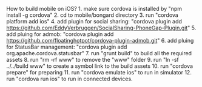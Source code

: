 How to build mobile on iOS?
    1. make sure cordova is installed by "npm install -g cordova"
    2. cd to mobile/bongard directory
    3. run "cordova platform add ios"
    4. add plugin for social sharing: "cordova plugin add https://github.com/EddyVerbruggen/SocialSharing-PhoneGap-Plugin.git"
    5. add pluing for admob: "cordova plugin add https://github.com/floatinghotpot/cordova-plugin-admob.git"
    6. add pluing for StatusBar management: "cordova plugin add org.apache.cordova.statusbar"
    7. run "grunt build" to build all the required assets
    8. run "rm -rf www" to remove the "www" folder
    9. run "ln -sf ../../build www" to create a symbol link to the build assets
    10. run "cordova prepare" for preparing
    11. run "cordova emulate ios" to run in simulator
    12. run "cordova run ios" to run in connected devices.